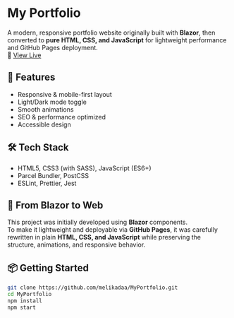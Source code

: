 # My Portfolio

A modern, responsive portfolio website originally built with **Blazor**, then converted to **pure HTML, CSS, and JavaScript** for lightweight performance and GitHub Pages deployment.  
🔗 [View Live](https://melikadaa.github.io/MyPortfolio/)

## 🚀 Features

- Responsive & mobile-first layout  
- Light/Dark mode toggle  
- Smooth animations  
- SEO & performance optimized  
- Accessible design  

## 🛠️ Tech Stack

- HTML5, CSS3 (with SASS), JavaScript (ES6+)
- Parcel Bundler, PostCSS
- ESLint, Prettier, Jest

## 🔁 From Blazor to Web

This project was initially developed using **Blazor** components.  
To make it lightweight and deployable via **GitHub Pages**, it was carefully rewritten in plain **HTML, CSS, and JavaScript** while preserving the structure, animations, and responsive behavior.

## 📦 Getting Started

```bash
git clone https://github.com/melikadaa/MyPortfolio.git
cd MyPortfolio
npm install
npm start
